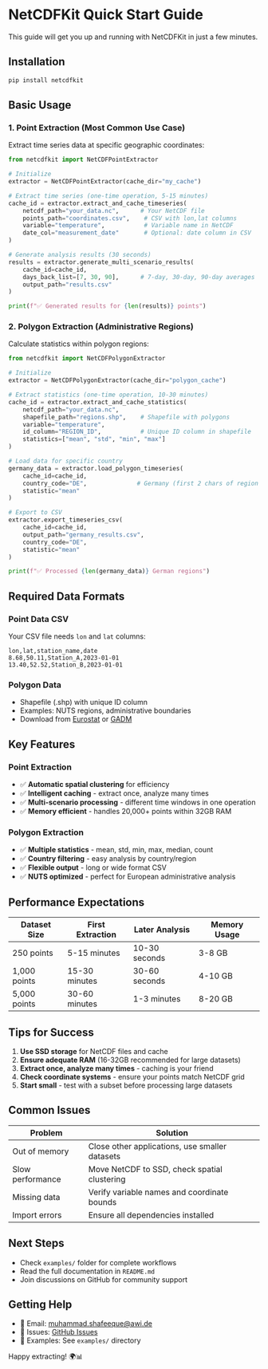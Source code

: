 # NetCDFKit Quick Start Guide

This guide will get you up and running with NetCDFKit in just a few minutes.

## Installation

```bash
pip install netcdfkit
```

## Basic Usage

### 1. Point Extraction (Most Common Use Case)

Extract time series data at specific geographic coordinates:

```python
from netcdfkit import NetCDFPointExtractor

# Initialize
extractor = NetCDFPointExtractor(cache_dir="my_cache")

# Extract time series (one-time operation, 5-15 minutes)
cache_id = extractor.extract_and_cache_timeseries(
    netcdf_path="your_data.nc",      # Your NetCDF file
    points_path="coordinates.csv",    # CSV with lon,lat columns
    variable="temperature",           # Variable name in NetCDF
    date_col="measurement_date"       # Optional: date column in CSV
)

# Generate analysis results (30 seconds)
results = extractor.generate_multi_scenario_results(
    cache_id=cache_id,
    days_back_list=[7, 30, 90],      # 7-day, 30-day, 90-day averages
    output_path="results.csv"
)

print(f"✅ Generated results for {len(results)} points")
```

### 2. Polygon Extraction (Administrative Regions)

Calculate statistics within polygon regions:

```python
from netcdfkit import NetCDFPolygonExtractor

# Initialize
extractor = NetCDFPolygonExtractor(cache_dir="polygon_cache")

# Extract statistics (one-time operation, 10-30 minutes)
cache_id = extractor.extract_and_cache_statistics(
    netcdf_path="your_data.nc",
    shapefile_path="regions.shp",    # Shapefile with polygons
    variable="temperature",
    id_column="REGION_ID",           # Unique ID column in shapefile
    statistics=["mean", "std", "min", "max"]
)

# Load data for specific country
germany_data = extractor.load_polygon_timeseries(
    cache_id=cache_id,
    country_code="DE",              # Germany (first 2 chars of region ID)
    statistic="mean"
)

# Export to CSV
extractor.export_timeseries_csv(
    cache_id=cache_id,
    output_path="germany_results.csv",
    country_code="DE",
    statistic="mean"
)

print(f"✅ Processed {len(germany_data)} German regions")
```

## Required Data Formats

### Point Data CSV
Your CSV file needs `lon` and `lat` columns:

```csv
lon,lat,station_name,date
8.68,50.11,Station_A,2023-01-01
13.40,52.52,Station_B,2023-01-01
```

### Polygon Data
- Shapefile (.shp) with unique ID column
- Examples: NUTS regions, administrative boundaries
- Download from [Eurostat](https://ec.europa.eu/eurostat/web/gisco/geodata) or [GADM](https://gadm.org/)

## Key Features

### Point Extraction
- ✅ **Automatic spatial clustering** for efficiency
- ✅ **Intelligent caching** - extract once, analyze many times
- ✅ **Multi-scenario processing** - different time windows in one operation
- ✅ **Memory efficient** - handles 20,000+ points within 32GB RAM

### Polygon Extraction
- ✅ **Multiple statistics** - mean, std, min, max, median, count
- ✅ **Country filtering** - easy analysis by country/region
- ✅ **Flexible output** - long or wide format CSV
- ✅ **NUTS optimized** - perfect for European administrative analysis

## Performance Expectations

| Dataset Size | First Extraction | Later Analysis | Memory Usage |
|--------------|------------------|----------------|--------------|
| 250 points   | 5-15 minutes    | 10-30 seconds  | 3-8 GB       |
| 1,000 points | 15-30 minutes   | 30-60 seconds  | 4-10 GB      |
| 5,000 points | 30-60 minutes   | 1-3 minutes    | 8-20 GB      |

## Tips for Success

1. **Use SSD storage** for NetCDF files and cache
2. **Ensure adequate RAM** (16-32GB recommended for large datasets)
3. **Extract once, analyze many times** - caching is your friend
4. **Check coordinate systems** - ensure your points match NetCDF grid
5. **Start small** - test with a subset before processing large datasets

## Common Issues

| Problem | Solution |
|---------|----------|
| Out of memory | Close other applications, use smaller datasets |
| Slow performance | Move NetCDF to SSD, check spatial clustering |
| Missing data | Verify variable names and coordinate bounds |
| Import errors | Ensure all dependencies installed |

## Next Steps

- Check `examples/` folder for complete workflows
- Read the full documentation in `README.md`
- Join discussions on GitHub for community support

## Getting Help

- 📧 Email: muhammad.shafeeque@awi.de
- 🐛 Issues: [GitHub Issues](https://github.com/MuhammadShafeeque/netcdfkit/issues)
- 📖 Examples: See `examples/` directory

Happy extracting! 🌍📊
